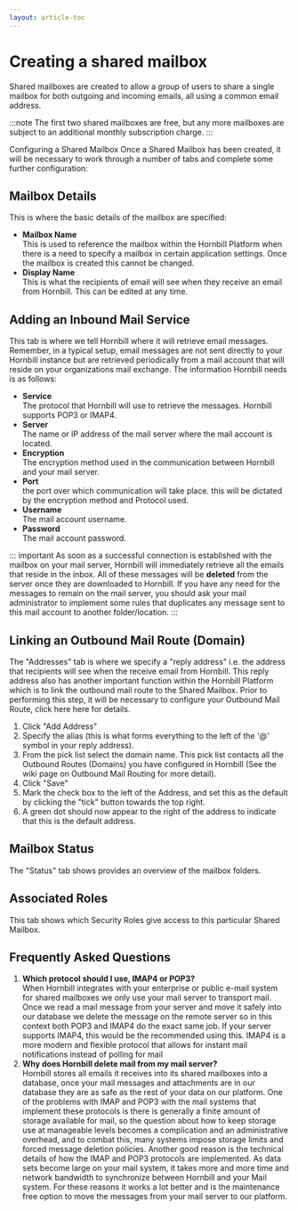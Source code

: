 ```yaml
---
layout: article-toc
---
```

# Creating a shared mailbox
Shared mailboxes are created to allow a group of users to share a single mailbox for both outgoing and incoming emails, all using a common email address.

:::note
The first two shared mailboxes are free, but any more mailboxes are subject to an additional monthly subscription charge.
:::

Configuring a Shared Mailbox
Once a Shared Mailbox has been created, it will be necessary to work through a number of tabs and complete some further configuration:

## Mailbox Details
This is where the basic details of the mailbox are specified:

* **Mailbox Name**<br>This is used to reference the mailbox within the Hornbill Platform when there is a need to specify a mailbox in certain application settings. Once the mailbox is created this cannot be changed.
* **Display Name**<br>This is what the recipients of email will see when they receive an email from Hornbill. This can be edited at any time.

## Adding an Inbound Mail Service
This tab is where we tell Hornbill where it will retrieve email messages. Remember, in a typical setup, email messages are not sent directly to your Hornbill instance but are retrieved periodically from a mail account that will reside on your organizations mail exchange. The information Hornbill needs is as follows:

* **Service**<br>The protocol that Hornbill will use to retrieve the messages. Hornbill supports POP3 or IMAP4.
* **Server**<br>The name or IP address of the mail server where the mail account is located.
* **Encryption**<br>The encryption method used in the communication between Hornbill and your mail server.
* **Port**<br> the port over which communication will take place. this will be dictated by the encryption method and Protocol used.
* **Username**<br>The mail account username.
* **Password**<br>The mail account password.

::: important
As soon as a successful connection is established with the mailbox on your mail server, Hornbill will immediately retrieve all the emails that reside in the inbox. All of these messages will be **deleted** from the server once they are downloaded to Hornbill. If you have any need for the messages to remain on the mail server, you should ask your mail administrator to implement some rules that duplicates any message sent to this mail account to another folder/location.
:::

## Linking an Outbound Mail Route (Domain)
The "Addresses" tab is where we specify a "reply address" i.e. the address that recipients will see when the receive email from Hornbill. This reply address also has another important function within the Hornbill Platform which is to link the outbound mail route to the Shared Mailbox. Prior to performing this step, it will be necessary to configure your Outbound Mail Route, click here here for details.

1. Click "Add Address"
1. Specify the alias (this is what forms everything to the left of the '@' symbol in your reply address).
1. From the pick list select the domain name. This pick list contacts all the Outbound Routes (Domains) you have configured in Hornbill (See the wiki page on Outbound Mail Routing for more detail).
1. Click "Save"
1. Mark the check box to the left of the Address, and set this as the default by clicking the "tick" button towards the top right.
1. A green dot should now appear to the right of the address to indicate that this is the default address.

## Mailbox Status
The "Status" tab shows provides an overview of the mailbox folders.

## Associated Roles
This tab shows which Security Roles give access to this particular Shared Mailbox.

## Frequently Asked Questions

1. **Which protocol should I use, IMAP4 or POP3?**<br>When Hornbill integrates with your enterprise or public e-mail system for shared mailboxes we only use your mail server to transport mail. Once we read a mail message from your server and move it safely into our database we delete the message on the remote server so in this context both POP3 and IMAP4 do the exact same job. If your server supports IMAP4, this would be the recommended using this. IMAP4 is a more modern and flexible protocol that allows for instant mail notifications instead of polling for mail
1. **Why does Hornbill delete mail from my mail server?**<br>Hornbill stores all emails it receives into its shared mailboxes into a database, once your mail messages and attachments are in our database they are as safe as the rest of your data on our platform. One of the problems with IMAP and POP3 with the mail systems that implement these protocols is there is generally a finite amount of storage available for mail, so the question about how to keep storage use at manageable levels becomes a complication and an administrative overhead, and to combat this, many systems impose storage limits and forced message deletion policies. Another good reason is the technical details of how the IMAP and POP3 protocols are implemented. As data sets become large on your mail system, it takes more and more time and network bandwidth to synchronize between Hornbill and your Mail system. For these reasons it works a lot better and is the maintenance free option to move the messages from your mail server to our platform.